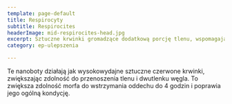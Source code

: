 ```yaml
---
template: page-default
title: Respirocyty
subtitle: Respirocites
headerImage: mid-respirocites-head.jpg
excerpt: Sztuczne krwinki gromadzące dodatkową porcję tlenu, wspomagające oddychanie komórkowe
category: ep-ulepszenia

---
```

Te nanoboty działają jak wysokowydajne sztuczne czerwone krwinki, zwiększając zdolność do przenoszenia tlenu i dwutlenku węgla. To zwiększa zdolność morfa do wstrzymania oddechu do 4 godzin i poprawia jego ogólną kondycję.
